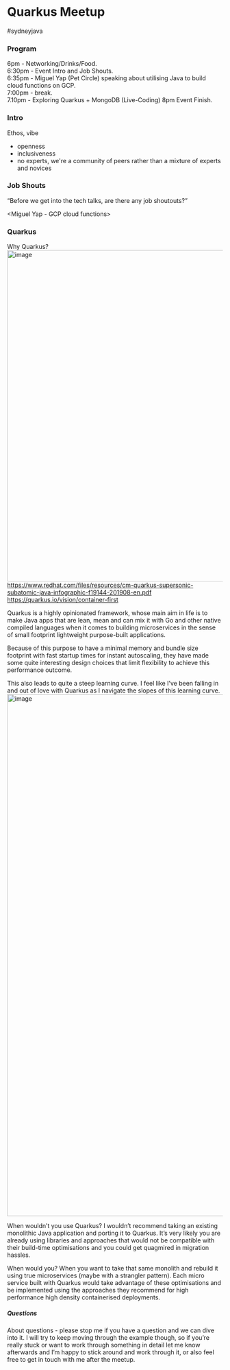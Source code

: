 # Quarkus Meetup
#sydneyjava

### Program
6pm - Networking/Drinks/Food.  
6:30pm - Event Intro and Job Shouts.  
6:35pm - Miguel Yap (Pet Circle) speaking about utilising Java to build cloud functions on GCP.  
7:00pm - break.  
7.10pm - Exploring Quarkus + MongoDB (Live-Coding) 8pm Event Finish.  

### Intro
Ethos, vibe
- openness
- inclusiveness
- no experts, we're a community of peers rather than a mixture of experts and novices

### Job Shouts
“Before we get into the tech talks, are there any job shoutouts?”

<Miguel Yap - GCP cloud functions>

### Quarkus
Why Quarkus?  
<img width="773" alt="image" src="https://user-images.githubusercontent.com/1756555/192748496-47a03ce5-52ab-4f5b-9a8a-d0994ba266a9.png">
https://www.redhat.com/files/resources/cm-quarkus-supersonic-subatomic-java-infographic-f19144-201908-en.pdf
https://quarkus.io/vision/container-first


Quarkus is a highly opinionated framework, whose main aim in life is to make Java apps that are lean, mean and can mix it with Go and other native compiled languages when it comes to building microservices in the sense of small footprint lightweight purpose-built applications.

Because of this purpose to have a minimal memory and bundle size footprint with fast startup times for instant autoscaling, they have made some quite interesting design choices that limit flexibility to achieve this performance outcome.

This also leads to quite a steep learning curve. I feel like I’ve been falling in and out of love with Quarkus as I navigate the slopes of this learning curve. 
<img width="1218" alt="image" src="https://user-images.githubusercontent.com/1756555/192747590-06570ca7-4550-4872-9912-7198f6710421.png">


When wouldn’t you use Quarkus? I wouldn’t recommend taking an existing monolithic Java application and porting it to Quarkus. It’s very likely you are already using libraries and approaches that would not be compatible with their build-time optimisations and you could get quagmired in migration hassles. 

When would you? When you want to take that same monolith and rebuild it using true microservices (maybe with a strangler pattern). Each micro service built with Quarkus would take advantage of these optimisations and be implemented using the approaches they recommend for high performance high density containerised deployments.

##### Questions
About questions - please stop me if you have a question and we can dive into it. I will try to keep moving through the example though, so if you’re really stuck or want to work through something in detail let me know afterwards and I’m happy to stick around and work through it, or also feel free to get in touch with me after the meetup. 



